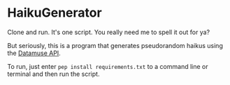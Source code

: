 # HaikuGenerator

Clone and run. It's one script. You really need me to spell it out for ya?

But seriously, this is a program that generates pseudorandom haikus using the [Datamuse API](https://datamuse.com/api/).

To run, just enter `pep install requirements.txt` to a command line or terminal and then run the script.

